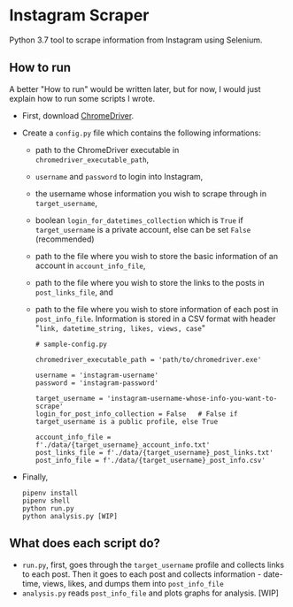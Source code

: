 # Instagram Scraper
Python 3.7 tool to scrape information from Instagram using Selenium.

## How to run

A better "How to run" would be written later, but for now, I would just explain how to run some scripts I wrote.

- First, download [ChromeDriver](https://chromedriver.chromium.org/).

- Create a `config.py` file which contains the following informations:
    - path to the ChromeDriver executable in `chromedriver_executable_path`, 
    - `username` and `password` to login into Instagram, 
    - the username whose information you wish to scrape through in `target_username`, 
    - boolean `login_for_datetimes_collection` which is `True` if `target_username` is a private account, else can be set `False` (recommended)
    - path to the file where you wish to store the basic information of an account in `account_info_file`,
    - path to the file where you wish to store the links to the posts in `post_links_file`, and 
    - path to the file where you wish to store information of each post in `post_info_file`. Information is stored in a CSV format with header "`link, datetime_string, likes, views, case`"

        ```
        # sample-config.py

        chromedriver_executable_path = 'path/to/chromedriver.exe'

        username = 'instagram-username'
        password = 'instagram-password'

        target_username = 'instagram-username-whose-info-you-want-to-scrape'
        login_for_post_info_collection = False   # False if target_username is a public profile, else True

        account_info_file = f'./data/{target_username}_account_info.txt'
        post_links_file = f'./data/{target_username}_post_links.txt'
        post_info_file = f'./data/{target_username}_post_info.csv'
        ```


- Finally,
    ```
    pipenv install
    pipenv shell
    python run.py
    python analysis.py [WIP]
    ```

## What does each script do?

- `run.py`, first, goes through the `target_username` profile and collects links to each post. Then it goes to each post and collects information - date-time, views, likes, and dumps them into `post_info_file`
- `analysis.py` reads `post_info_file` and plots graphs for analysis. [WIP]

